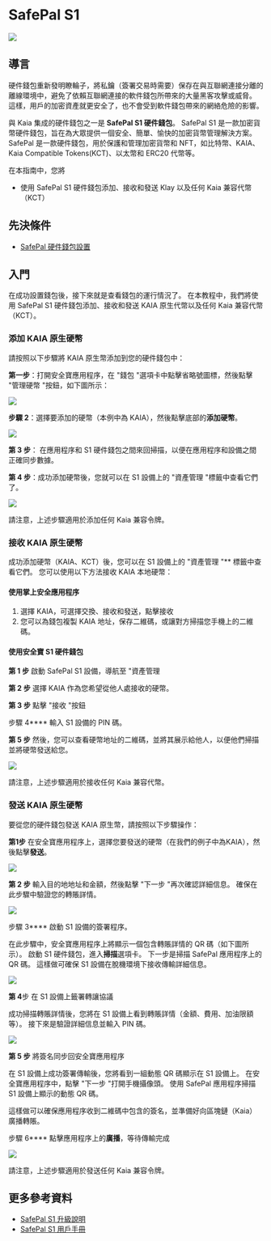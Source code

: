 # SafePal S1

![](/img/banners/kaia-safepal.png)

## 導言<a id="introduction"></a>

硬件錢包重新發明瞭輪子，將私鑰（簽署交易時需要）保存在與互聯網連接分離的離線環境中，避免了依賴互聯網連接的軟件錢包所帶來的大量黑客攻擊或威脅。 這樣，用戶的加密資產就更安全了，也不會受到軟件錢包帶來的網絡危險的影響。

與 Kaia 集成的硬件錢包之一是 **SafePal S1 硬件錢包**。 SafePal S1 是一款加密貨幣硬件錢包，旨在為大眾提供一個安全、簡單、愉快的加密貨幣管理解決方案。 SafePal 是一款硬件錢包，用於保護和管理加密貨幣和 NFT，如比特幣、KAIA、Kaia Compatible Tokens(KCT)、以太幣和 ERC20 代幣等。

在本指南中，您將

- 使用 SafePal S1 硬件錢包添加、接收和發送 Klay 以及任何 Kaia 兼容代幣（KCT）

## 先決條件<a id="prerequisites"></a>

- [SafePal 硬件錢包設置](https://safepalsupport.zendesk.com/hc/en-us/articles/360046051752)

## 入門<a id="getting-started"></a>

在成功設置錢包後，接下來就是查看錢包的運行情況了。 在本教程中，我們將使用 SafePal S1 硬件錢包添加、接收和發送 KAIA 原生代幣以及任何 Kaia 兼容代幣（KCT）。

### 添加 KAIA 原生硬幣<a id="adding-kaia-native-coin"></a>

請按照以下步驟將 KAIA 原生幣添加到您的硬件錢包中：

**第一步**：打開安全寶應用程序，在 "錢包 "選項卡中點擊省略號圖標，然後點擊 "管理硬幣 "按鈕，如下圖所示：

![](/img/build/tools/step1-add-klay.png)

**步驟 2**：選擇要添加的硬幣（本例中為 KAIA），然後點擊底部的**添加硬幣**。

![](/img/build/tools/step2-add-klay.png)

**第 3 步**：  在應用程序和 S1 硬件錢包之間來回掃描，以便在應用程序和設備之間正確同步數據。

**第 4 步**：成功添加硬幣後，您就可以在 S1 設備上的 "資產管理 "標籤中查看它們了。

![](/img/build/tools/step4-add-klay.png)

請注意，上述步驟適用於添加任何 Kaia 兼容令牌。

### 接收 KAIA 原生硬幣 <a id="receiving-kaia-native-coin"></a>

成功添加硬幣（KAIA、KCT）後，您可以在 S1 設備上的 "資產管理 "\*\* 標籤中查看它們。 您可以使用以下方法接收 KAIA 本地硬幣：

#### 使用掌上安全應用程序

1. 選擇 KAIA，可選擇交換、接收和發送，點擊接收
2. 您可以為錢包複製 KAIA 地址，保存二維碼，或讓對方掃描您手機上的二維碼。

#### 使用安全寶 S1 硬件錢包

**第 1 步** 啟動 SafePal S1 設備，導航至 "資產管理

**第 2 步** 選擇 KAIA 作為您希望從他人處接收的硬幣。

**第 3 步** 點擊 "接收 "按鈕

步驟 4\*\*\*\* 輸入 S1 設備的 PIN 碼。

**第 5 步** 然後，您可以查看硬幣地址的二維碼，並將其展示給他人，以便他們掃描並將硬幣發送給您。

![](/img/build/tools/sphw-rec-banner.png)

請注意，上述步驟適用於接收任何 Kaia 兼容代幣。

### 發送 KAIA 原生硬幣 <a id="sending-kaia-native-coin"></a>

要從您的硬件錢包發送 KAIA 原生幣，請按照以下步驟操作：

**第1步** 在安全寶應用程序上，選擇您要發送的硬幣（在我們的例子中為KAIA），然後點擊**發送**。

![](/img/build/tools/step1-send-klay.png)

**第 2 步** 輸入目的地地址和金額，然後點擊 "下一步 "再次確認詳細信息。 確保在此步驟中驗證您的轉賬詳情。

![](/img/build/tools/step2-send-klay.png)

步驟 3\*\*\*\* 啟動 S1 設備的簽署程序。

在此步驟中，安全寶應用程序上將顯示一個包含轉賬詳情的 QR 碼（如下圖所示）。 啟動 S1 硬件錢包，進入**掃描**選項卡。 下一步是掃描 SafePal 應用程序上的 QR 碼。 這樣做可確保 S1 設備在脫機環境下接收傳輸詳細信息。

![](/img/build/tools/step3-send-klay.png)

**第 4**步 在 S1 設備上籤署轉讓協議

成功掃描轉賬詳情後，您將在 S1 設備上看到轉賬詳情（金額、費用、加油限額等）。 接下來是驗證詳細信息並輸入 PIN 碼。

![](/img/build/tools/step4-send-klay.png)

**第 5 步** 將簽名同步回安全寶應用程序

在 S1 設備上成功簽署傳輸後，您將看到一組動態 QR 碼顯示在 S1 設備上。 在安全寶應用程序中，點擊 "下一步 "打開手機攝像頭。 使用 SafePal 應用程序掃描 S1 設備上顯示的動態 QR 碼。

這樣做可以確保應用程序收到二維碼中包含的簽名，並準備好向區塊鏈（Kaia）廣播轉賬。

步驟 6\*\*\*\* 點擊應用程序上的**廣播**，等待傳輸完成

![](/img/build/tools/step6-send-klay.png)

請注意，上述步驟適用於發送任何 Kaia 兼容令牌。

## 更多參考資料 <a id="further-references"></a>

- [SafePal S1 升級說明](https://www.safepal.com/en/upgrade/s1)
- [SafePal S1 用戶手冊](https://docs.safepal.io/safepal-hardware-wallet/user-manual)